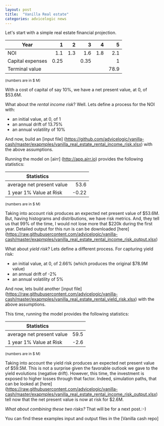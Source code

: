 ```yaml
---
layout: post
title:  "Vanilla Real estate"
categories: advicelogic news
---
```


Let's start with a simple real estate financial projection.

|             Year |    1 |   2 |    3 |   4 |    5 |
|------------------|-----:|----:|-----:|----:|-----:|
| NOI              |  1.1 | 1.3 |  1.6 | 1.8 |  2.1 |
| Capital expenses | 0.25 |     | 0.35 |     |    1 |
| Terminal value   |      |     |      |     | 78.9 |
<sup>(numbers are in $ M)</sup>

With a cost of capital of say 10%, we have a net present value, at 0, of $53.6M.

What about the *rental income risk*?
Well. Lets define a process for the NOI with:

* an initial value, at 0, of 1
* an annual drift of 13.75%
* an annual volatility of 10%

And now, build an [input file] (https://github.com/advicelogic/vanilla-cash/master/exapmples/vanilla_real_estate_rental_income_risk.xlsx)
with the above assumptions.

Running the model on [airr] (http://app.airr.io) provides the following statistics:

| Statistics                |       |
|---------------------------|------:|
| average net present value |  53.6 |
| 1 year 1% Value at Risk   | -0.22 |
<sup>(numbers are in $ M)</sup>

Taking into account risk produces an expected net present value of $53.6M.
But, having histograms and distributions, we have risk metrics. And, they tell
us that 99% of the time, I would not lose more that $220k during the first year.
Detailed output for this run is can be downloaded [here] (https://raw.githubusercontent.com/advicelogic/vanilla-cash/master/exapmples/vanilla_real_estate_rental_income_risk_output.xlsx)

What about *yield risk*?
Lets define a different process. For capturing yield risk:

* an initial value, at 0, of 2.66% (which produces the original $78.9M value)
* an annual drift of -2%
* an annual volatility of 5%

And now, lets build another [input file] (https://raw.githubusercontent.com/advicelogic/vanilla-cash/master/exapmples/vanilla_real_estate_rental_yield_risk.xlsx) with the above assumptions.

This time, running the model provides the following statistics:

| Statistics                |       |
|---------------------------|-------|
| average net present value |  59.5 |
| 1 year 1% Value at Risk   |  -2.6 |
<sup>(numbers are in $ M)</sup>

Taking into account the yield risk produces an expected net present value of
$59.5M. This is not a surprise given the favorable outlook we gave to the
yield evolutions (negative drift).
However, this time, the investment is exposed to higher losses through that factor.
Indeed, simulation paths, that can be looked at [here] (https://raw.githubusercontent.com/advicelogic/vanilla-cash/master/exapmples/vanilla_real_estate_rental_income_risk_output.xlsx) tell now that the net present value is now at risk for $2.6M.

*What about combining these two risks?*
That will be for a next post.:-)

You can find these examples input and output files in the [Vanilla cash repo]
